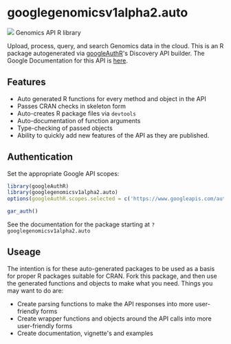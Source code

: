 # googlegenomicsv1alpha2.auto
![](http://www.google.com/images/icons/product/search-32.gif)
Genomics API R library

Upload, process, query, and search Genomics data in the cloud.
This is an R package autogenerated via [googleAuthR](http://code.markedmondson.me/googleAuthR)'s Discovery API builder. 
The Google Documentation for this API is [here](https://cloud.google.com/genomics).

## Features 
 * Auto generated R functions for every method and object in the API
 * Passes CRAN checks in skeleton form
 * Auto-creates R package files via `devtools`
 * Auto-documentation of function arguments
 * Type-checking of passed objects
 * Ability to quickly add new features of the API as they are published.

## Authentication
Set the appropriate Google API scopes:

```r
library(googleAuthR)
library(googlegenomicsv1alpha2.auto)
options(googleAuthR.scopes.selected = c('https://www.googleapis.com/auth/cloud-platform', 'https://www.googleapis.com/auth/genomics', 'https://www.googleapis.com/auth/compute'))

gar_auth()
```
 See the documentation for the package starting at `?googlegenomicsv1alpha2.auto`
## Useage
The intention is for these auto-generated packages to be used as a basis for proper R packages suitable for CRAN.
Fork this package, and then use the generated functions and objects to make what you need.
Things you may want to do are:
* Create parsing functions to make the API responses into more user-friendly forms
* Create wrapper functions and objects around the API calls into more user-friendly forms
* Create documentation, vignette's and examples

